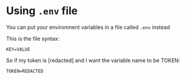 # Using `.env` file

You can put your environment variables in a file called `.env` instead

This is the file syntax:
```
KEY=VALUE
```

So if my token is [redacted] and I want the variable name to be TOKEN:
```
TOKEN=REDACTED
```

